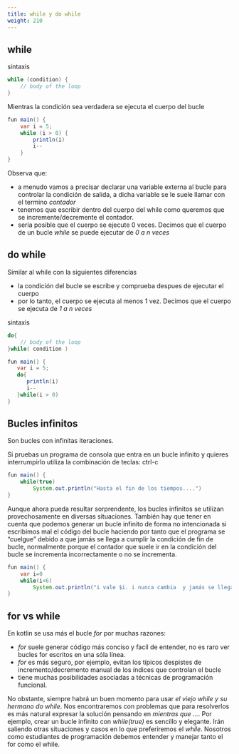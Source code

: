 ```yaml
---
title: while y do while
weight: 210
---
```


## while
sintaxis
```java
while (condition) {
    // body of the loop
}
```
Mientras la condición sea verdadera se ejecuta el cuerpo del bucle
```java
fun main() {
    var i = 5;
    while (i > 0) {
        println(i)
        i--
    }
}
```
Observa que:
- a menudo vamos a precisar declarar una variable externa al bucle para controlar la condición de salida, a dicha variable se le suele llamar con el termino *contador*
- tenemos que escribir dentro del cuerpo del while como queremos que se incremente/decremente el contador.
- sería posible que el cuerpo se ejecute 0 veces. Decimos que el cuerpo de un bucle *while* se puede ejecutar de *0 a n veces*
## do while
Similar al while con la siguientes diferencias
- la condición del bucle se escribe y comprueba despues de ejecutar el cuerpo
- por lo tanto, el cuerpo se ejecuta al menos 1 vez. Decimos que el cuerpo se ejecuta de *1 a n veces*
  
sintaxis
```java
do{
    // body of the loop
}while( condition )
```

```java
fun main() {
   var i = 5;
   do{
      println(i)
      i--
   }while(i > 0)
}
```
## Bucles infinitos 

Son bucles con infinitas iteraciones. 

Si pruebas  un programa de consola que entra en un bucle infinito y quieres interrumpirlo utiliza la combinación de teclas:  ctrl-c
```java
fun main() {
    while(true)
        System.out.println("Hasta el fin de los tiempos....")
}
```

Aunque ahora pueda resultar sorprendente, los bucles infinitos se utilizan provechosamente en diversas situaciones. También hay que tener en cuenta que podemos generar un bucle infinito de forma no intencionada si  escribimos mal el código del bucle haciendo por tanto que el programa se “cuelgue”  debido a que jamás se llega a cumplir la condición de fin de bucle, normalmente porque el contador que suele ir en la condición del bucle se incrementa incorrectamente o no se incrementa. 
```java
fun main() {
    var i=0
    while(i<6)
        System.out.println("i vale $i. i nunca cambia  y jamás se llega a cumplir que i>= 6 para que pare el bucle")
}
```

## for vs while
En kotlin se usa más el bucle *for* por muchas razones:
- *for* suele generar código más conciso y facil de entender, no es raro ver bucles for escritos en una sóla línea.
- *for* es más seguro, por ejemplo, evitan los típicos despistes de incremento/decremento manual de los índices que controlan el bucle
- tiene muchas posibilidades asociadas a técnicas de programación funcional.

No obstante, siempre habrá un buen momento para usar  *el viejo while y su hermano do while*. Nos encontraremos con problemas que para resolverlos es más natural  expresar la solución  pensando en *mientras que ...*. Por ejemplo, crear un bucle infinito con *while(true)* es sencillo y elegante. Irán saliendo otras situaciones y casos en lo que preferiremos el *while*. Nosotros como estudiantes de programación debemos entender y manejar tanto el for como el while. 